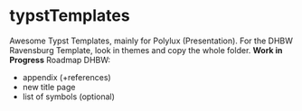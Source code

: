 # typstTemplates
Awesome Typst Templates, mainly for Polylux (Presentation).
For the DHBW Ravensburg Template, look in themes and copy the whole folder.
**Work in Progress**
Roadmap DHBW:
- appendix (+references)
- new title page
- list of symbols (optional)
